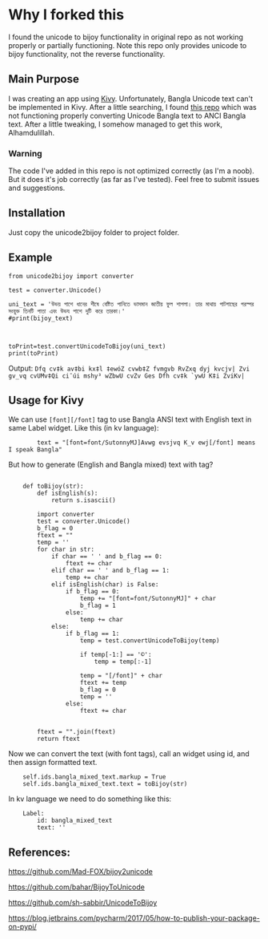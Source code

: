 # Why I forked this
I found the unicode to bijoy functionality in original repo as not working properly or partially functioning. Note this repo only provides unicode to bijoy functionality, not the reverse functionality.

## Main Purpose
I was creating an app using [Kivy](https://github.com/kivy/kivy). Unfortunately, Bangla Unicode text can't be implemented in Kivy. After a little searching, I found [this repo](https://github.com/Mad-FOX/bijoy2unicode) which was not functioning properly converting Unicode Bangla text to ANCI Bangla text. After a little tweaking, I somehow managed to get this work, Alhamdulillah.
### Warning
The code I've added in this repo is not optimized correctly (as I'm a noob). But it does it's job correctly (as far as I've tested). Feel free to submit issues and suggestions.



## Installation
Just copy the unicode2bijoy folder to project folder.

## Example
    from unicode2bijoy import converter
    
    test = converter.Unicode()
    
    uni_text = 'উভয় পাশে ধানের শীষে বেষ্টিত পানিতে ভাসমান জাতীয় ফুল শাপলা। তার মাথায় পাটগাছের পরস্পর সংযুক্ত তিনটি পাতা এবং উভয পাশে দুটি করে তারকা।'
    #print(bijoy_text)
 
    

    toPrint=test.convertUnicodeToBijoy(uni_text)
    print(toPrint)
Output:
    ```Dfq cv‡k av‡bi kx‡l ‡ewóZ cvwb‡Z fvmgvb RvZxq dyj kvcjv| Zvi gv_vq cvUMv‡Qi ci¯úi mshy³ wZbwU cvZv Ges Dfh cv‡k `ywU K‡i ZviKv|```


## Usage for Kivy
We can use ```[font][/font]``` tag to use Bangla ANSI text with English text in same Label widget. Like this (in kv language):
``` Label:
        text = "[font=font/SutonnyMJ]Avwg evsjvq K_v ewj[/font] means I speak Bangla"
```

But how to generate (English and Bangla mixed) text with tag?

```

    def toBijoy(str):
        def isEnglish(s):
            return s.isascii()
        
        import converter
        test = converter.Unicode()
        b_flag = 0
        ftext = ""
        temp = ''
        for char in str:
            if char == ' ' and b_flag == 0:
                ftext += char
            elif char == ' ' and b_flag == 1:
                temp += char
            elif isEnglish(char) is False:
                if b_flag == 0:
                    temp += "[font=font/SutonnyMJ]" + char
                    b_flag = 1
                else:
                    temp += char
            else:
                if b_flag == 1:
                    temp = test.convertUnicodeToBijoy(temp)
                    
                    if temp[-1:] == '©':
                        temp = temp[:-1]
                    
                    temp = "[/font]" + char
                    ftext += temp
                    b_flag = 0
                    temp = ''
                else:
                    ftext += char
 

        ftext = "".join(ftext)
        return ftext

```


Now we can convert the text (with font tags), call an widget using id, and then assign formatted text.

```
    self.ids.bangla_mixed_text.markup = True
    self.ids.bangla_mixed_text.text = toBijoy(str)
```

In kv language we need to do something like this:
```
    Label:
        id: bangla_mixed_text
        text: ''
```
 

## References:
https://github.com/Mad-FOX/bijoy2unicode

https://github.com/bahar/BijoyToUnicode

https://github.com/sh-sabbir/UnicodeToBijoy

https://blog.jetbrains.com/pycharm/2017/05/how-to-publish-your-package-on-pypi/
